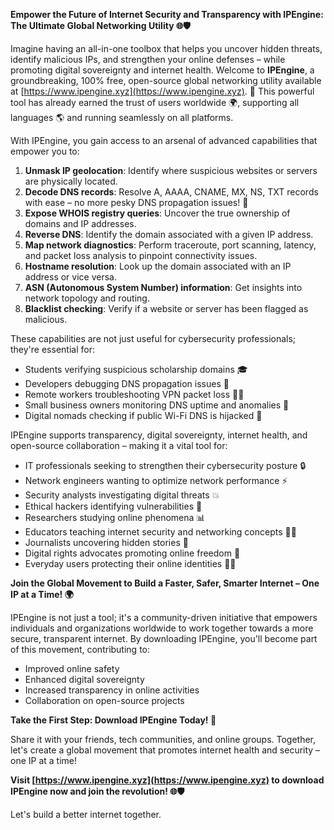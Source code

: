 **Empower the Future of Internet Security and Transparency with IPEngine: The Ultimate Global Networking Utility 🌐🛡️**

Imagine having an all-in-one toolbox that helps you uncover hidden threats, identify malicious IPs, and strengthen your online defenses – while promoting digital sovereignty and internet health. Welcome to **IPEngine**, a groundbreaking, 100% free, open-source global networking utility available at [https://www.ipengine.xyz](https://www.ipengine.xyz). 🚀 This powerful tool has already earned the trust of users worldwide 🌍, supporting all languages 🌎 and running seamlessly on all platforms.

With IPEngine, you gain access to an arsenal of advanced capabilities that empower you to:

1. **Unmask IP geolocation**: Identify where suspicious websites or servers are physically located.
2. **Decode DNS records**: Resolve A, AAAA, CNAME, MX, NS, TXT records with ease – no more pesky DNS propagation issues! 📡
3. **Expose WHOIS registry queries**: Uncover the true ownership of domains and IP addresses.
4. **Reverse DNS**: Identify the domain associated with a given IP address.
5. **Map network diagnostics**: Perform traceroute, port scanning, latency, and packet loss analysis to pinpoint connectivity issues.
6. **Hostname resolution**: Look up the domain associated with an IP address or vice versa.
7. **ASN (Autonomous System Number) information**: Get insights into network topology and routing.
8. **Blacklist checking**: Verify if a website or server has been flagged as malicious.

These capabilities are not just useful for cybersecurity professionals; they're essential for:

* Students verifying suspicious scholarship domains 🎓
* Developers debugging DNS propagation issues 🤔
* Remote workers troubleshooting VPN packet loss 👩‍💻
* Small business owners monitoring DNS uptime and anomalies 💼
* Digital nomads checking if public Wi-Fi DNS is hijacked 🚀

IPEngine supports transparency, digital sovereignty, internet health, and open-source collaboration – making it a vital tool for:

* IT professionals seeking to strengthen their cybersecurity posture 🔒
* Network engineers wanting to optimize network performance ⚡️
* Security analysts investigating digital threats 💥
* Ethical hackers identifying vulnerabilities 🤖
* Researchers studying online phenomena 📊
* Educators teaching internet security and networking concepts 👨‍🏫
* Journalists uncovering hidden stories 📰
* Digital rights advocates promoting online freedom 🔑
* Everyday users protecting their online identities 🕵️‍♀️

**Join the Global Movement to Build a Faster, Safer, Smarter Internet – One IP at a Time! 🌍**

IPEngine is not just a tool; it's a community-driven initiative that empowers individuals and organizations worldwide to work together towards a more secure, transparent internet. By downloading IPEngine, you'll become part of this movement, contributing to:

* Improved online safety
* Enhanced digital sovereignty
* Increased transparency in online activities
* Collaboration on open-source projects

**Take the First Step: Download IPEngine Today! 🚀**

Share it with your friends, tech communities, and online groups. Together, let's create a global movement that promotes internet health and security – one IP at a time!

**Visit [https://www.ipengine.xyz](https://www.ipengine.xyz) to download IPEngine now and join the revolution! 🌐🛡️**

Let's build a better internet together.